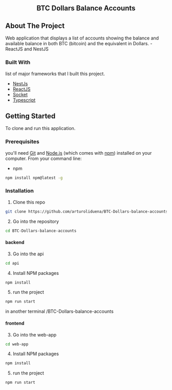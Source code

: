 <!-- PROJECT -->
<br />
<h2 align="center">BTC Dollars Balance Accounts</h2>


<!-- ABOUT THE PROJECT -->
## About The Project

Web application that displays a list of accounts showing the balance and available balance in both BTC (bitcoin) and the equivalent in Dollars. - ReactJS and  NestJS

### Built With
list of major frameworks that I built this project.
* [NestJs](https://nestjs.com/)
* [ReactJS](https://reactjs.org/)
* [Socket](https://socket.io/)
* [Typescript](https://www.typescriptlang.org/)

<!-- GETTING STARTED -->
## Getting Started

To clone and run this application.

### Prerequisites

you'll need [Git](https://git-scm.com) and [Node.js](https://nodejs.org/en/download/) (which comes with [npm](http://npmjs.com)) installed on your computer. From your command line:

* npm
```sh
npm install npm@latest -g
```


### Installation

1. Clone this repo
```sh
git clone https://github.com/arturoliduena/BTC-Dollars-balance-accounts.git
```

2. Go into the repository
```sh
cd BTC-Dollars-balance-accounts
```

#### backend
3. Go into the api 
```sh
cd api
```
4. Install NPM packages
```sh
npm install
```
5. run the project
```sh
npm run start
```

in another terminal /BTC-Dollars-balance-accounts
#### frontend
3. Go into the web-app 
```sh
cd web-app
```
4. Install NPM packages
```sh
npm install
```
5. run the project
```sh
npm run start
```

